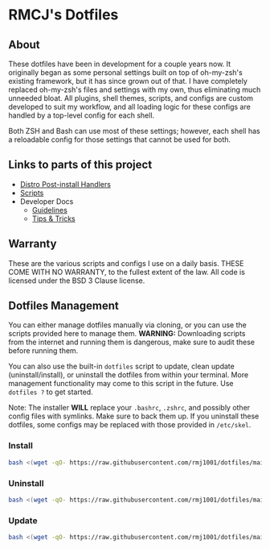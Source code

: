 <!--
##############################################
#   Author(s): RMCJ <rmichael1001@gmail.com>
#   Project: HeckerShell
#   Version: 1.0
#
#   Usage: n/a
#
#   Description: Dotfiles main README
#
##############################################
-->
# RMCJ's Dotfiles
  
## About

These dotfiles have been in development for a couple years now.
It originally began as some personal settings built on top of
oh-my-zsh's existing framework, but it has since grown out of that.
I have completely replaced oh-my-zsh's files and settings with my own,
thus eliminating much unneeded bloat. All plugins, shell themes, scripts,
and configs are custom developed to suit my workflow, and all loading
logic for these configs are handled by a top-level config for each shell.

Both ZSH and Bash can use most of these settings; however, each shell has
a reloadable config for those settings that cannot be used for both.

## Links to parts of this project

- [Distro Post-install Handlers](files/Postinstallers)
- [Scripts](files/System32)
- Developer Docs
  - [Guidelines](docs/dev-rules.md)
  - [Tips & Tricks](docs/script-tricks.md)

## Warranty

These are the various scripts and configs I use on a daily basis.
THESE COME WITH NO WARRANTY, to the fullest extent of the law.
All code is licensed under the BSD 3 Clause license.

## Dotfiles Management

You can either manage dotfiles manually via cloning, or you can use the
scripts provided here to manage them. **WARNING:** Downloading scripts from
the internet and running them is dangerous, make sure to audit these before
running them.

You can also use the built-in `dotfiles` script to update, clean update (uninstall/install),
or uninstall the dotfiles from within your terminal. More management functionality
may come to this script in the future. Use `dotfiles ?` to get started.

Note: The installer **WILL** replace your `.bashrc`, `.zshrc`, and possibly
other config files with symlinks. Make sure to back them up. If you uninstall
these dotfiles, some configs may be replaced with those provided in `/etc/skel`.

### **Install**

```bash
bash <(wget -qO- https://raw.githubusercontent.com/rmj1001/dotfiles/main/auto/install.sh)
```

### **Uninstall**

```bash
bash <(wget -qO- https://raw.githubusercontent.com/rmj1001/dotfiles/main/auto/uninstall.sh)
```

### **Update**

```bash
bash <(wget -qO- https://raw.githubusercontent.com/rmj1001/dotfiles/main/auto/update.sh)
```
